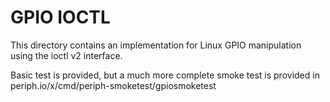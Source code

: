 # GPIO IOCTL 

This directory contains an implementation for Linux GPIO manipulation 
using the ioctl v2 interface.

Basic test is provided, but a much more complete smoke test is provided
in periph.io/x/cmd/periph-smoketest/gpiosmoketest
